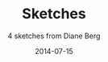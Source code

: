 ---
title: Sketches
subtitle: 4 sketches from Diane Berg
layout: default
modal-id: 4
date: 2014-07-15
img: DianeBerg.jpg
thumbnail: DianeBerg-thumbnail.jpg
alt: Diane Berg
project-date: April 2014
client: Elioth
categories: en
description: What could be the Paris of 2050? Diane Berg tried imagining representations of moments of life in Paris in 2050
---